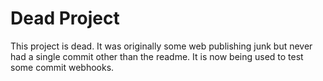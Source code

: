 Dead Project
============

This project is dead. It was originally some web publishing junk
but never had a single commit other than the readme. It is now 
being used to test some commit webhooks.
